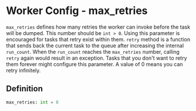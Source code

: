 # Worker Config - max_retries

`max_retries` defines how many retries the worker can invoke before the task will be dumped. This number should be `int > 0`. Using this parameter is encouraged for tasks that retry exist within them. `retry` method is a function that sends back the current task to the queue after increasing the internal `run_count`. When the `run_count` reaches the `max_retries` number, calling `retry` again would result in an exception. Tasks that you don't want to retry them forever might configure this parameter. A value of 0 means you can retry infinitely.


## Definition

```python
max_retries: int = 0
```
